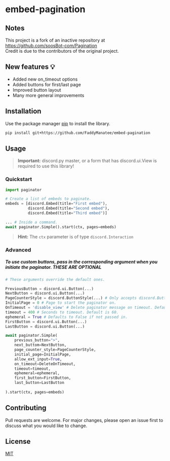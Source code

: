 # embed-pagination

## Notes
This project is a fork of an inactive repository at https://github.com/soosBot-com/Pagination<br>
Credit is due to the contributors of the original project.

## New features 💡
* Added new on_timeout options
* Added buttons for first/last page
* Improved button layout
* Many more general improvements


## Installation

Use the package manager [pip](https://pip.pypa.io/en/stable/) to install the library.

```bash
pip install git+https://github.com/FaddyManatee/embed-pagination
```

## Usage

> **Important:**
> discord.py master, or a form that has discord.ui.View is required to use this library!


### Quickstart
```python
import paginator

# Create a list of embeds to paginate.
embeds = [discord.Embed(title="First embed"),
          discord.Embed(title="Second embed"),
          discord.Embed(title="Third embed")]

... # Inside a command.
await paginator.Simple().start(ctx, pages=embeds)
```

> **Hint:**
> The `ctx` parameter is of type `discord.Interaction`

### Advanced

##### To use custom buttons, pass in the corresponding argument when you initiate the paginator. **THESE ARE OPTIONAL**

```python
# These arguments override the default ones.

PreviousButton = discord.ui.Button(...)
NextButton = discord.ui.Button(...)
PageCounterStyle = discord.ButtonStyle(...) # Only accepts discord.ButtonStyle
InitialPage = 0 # Page to start the paginator on.
OnTimeout = 'disable_view' # Delete paginator message on timeout. Default is False.
timeout = 400 # Seconds to timeout. Default is 60.
ephemeral = True # Defaults to False if not passed in.
FirstButton = discord.ui.Button(...)
LastButton = discord.ui.Button(...)

await paginator.Simple(
    previous_button=">",
    next_buttom=NextButton,
    page_counter_style=PageCounterStyle,
    initial_page=InitialPage,
    allow_ext_input=True,
    on_timeout=DeleteOnTimeout,
    timeout=timeout,
    ephemeral=ephemeral,
    first_button=FirstButton,
    last_button=LastButton
    
).start(ctx, pages=embeds)
```
## Contributing
Pull requests are welcome. For major changes, please open an issue first to discuss what you would like to change.

## License
[MIT](https://choosealicense.com/licenses/mit/)
